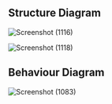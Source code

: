 ## Structure Diagram

![Screenshot (1116)](https://user-images.githubusercontent.com/49157594/143248305-e187a787-6488-4dd0-ac49-74c5b43c4b57.png)

![Screenshot (1118)](https://user-images.githubusercontent.com/49157594/143248374-0986aedb-f5a6-422d-a04c-09e4237dbaca.png)

## Behaviour Diagram

![Screenshot (1083)](https://user-images.githubusercontent.com/49157594/143248943-4814f89c-5222-45ef-bdd1-1f620f0a0dd4.png)
